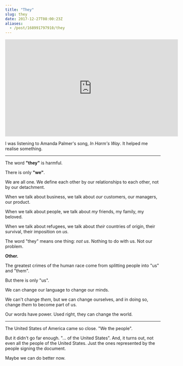 ```yaml
---
title: "They"
slug: they
date: 2017-12-27T08:00:23Z
aliases:
  - /post/168991797910/they
---
```


<iframe width="560" height="315" src="https://www.youtube.com/embed/PhmhsxPEUd4?rel=0" frameborder="0" allowfullscreen></iframe>

I was listening to Amanda Palmer's song, *In Harm's Way*. It helped me realise something.

<!--more-->

---

The word **"they"** is harmful.

There is only **"we"**.

We are all one. We define each other by our relationships to each other, not by our detachment.

When we talk about business, we talk about *our* customers, our managers, our product.

When we talk about people, we talk about *my* friends, my family, my beloved.

When we talk about refugees, we talk about *their* countries of origin, their survival, their imposition on *us*.

The word "they" means one thing: *not us*. Nothing to do with us. Not our problem.

**Other.**

The greatest crimes of the human race come from splitting people into "us" and "them".

But there is only "us".

We can change our language to change our minds.

We can't change *them*, but we can change ourselves, and in doing so, change *them* to become part of us.

Our words have power. Used right, they can change the world.

---

The United States of America came so close. "We the people".

But it didn't go far enough. "… of the United States". And, it turns out, not even all the people of the United States. Just the ones represented by the people signing the document.

Maybe we can do better now.
